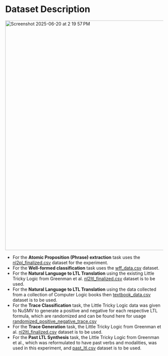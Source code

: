 # Dataset Description

<img width="732" alt="Screenshot 2025-06-20 at 2 19 57 PM" src="https://github.com/user-attachments/assets/9a9e1691-2278-4be4-b8d1-67e9cbdf25e8" />

- For the **Atomic Proposition (Phrase) extraction** task uses the [nl2pl_finalized.csv](https://github.com/priscilla100/asdfasdf/blob/main/nl2pl_finalized.csv) dataset for the experiment.
- For the **Well-formed classification** task uses the [wff_data.csv](https://github.com/priscilla100/asdfasdf/blob/main/wff_data.csv) dataset.
- For the **Natural Language to LTL Translation** using the existing Little Tricky Logic from Greenman et al. [nl2ltl_finalized.csv](https://github.com/priscilla100/asdfasdf/blob/main/nl2ltl_finalized.csv) dataset is to be used.
- For the **Natural Language to LTL Translation** using the data collected from a collection of Computer Logic books then [textbook_data.csv](https://github.com/priscilla100/asdfasdf/blob/main/textbook_data.csv) dataset is to be used.
- For the **Trace Classification** task, the Little Tricky Logic data was given to NuSMV to generate a positive and negative for each respective LTL formula, which are randomized and can be found here for usage [randomized_positive_negative_trace.csv](https://github.com/priscilla100/asdfasdf/blob/main/randomized_positive_negative_trace.csv)
- For the **Trace Generation** task, the Little Tricky Logic from Greenman et al. [nl2ltl_finalized.csv](https://github.com/priscilla100/asdfasdf/blob/main/nl2ltl_finalized.csv) dataset is to be used.
- For the **Past LTL Synthesis** task, the Little Tricky Logic from Greenman et al., which was reformulated to have past verbs and modalities, was used in this experiment, and [past_ltl.csv](https://github.com/priscilla100/asdfasdf/blob/main/past_ltl.csv) dataset is to be used.
